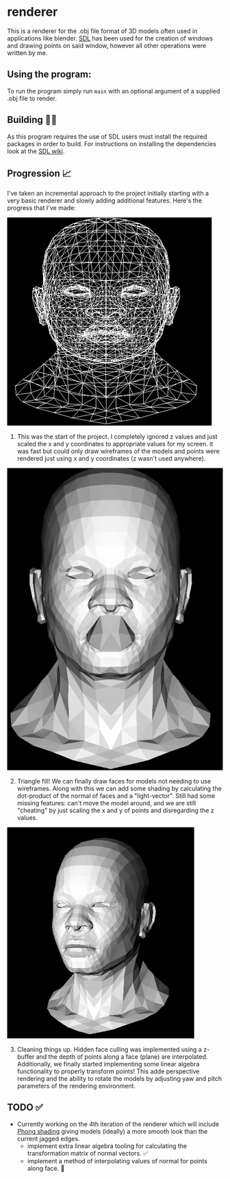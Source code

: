 # renderer

This is a renderer for the .obj file format of 3D models often used in 
applications like blender. [SDL](https://wiki.libsdl.org/SDL2/FrontPage) has been used for the creation of windows and 
drawing points on said window, however all other operations were written by me.

## Using the program:

To run the program simply run `main` with an optional argument of a supplied 
.obj file to render.

## Building :hammer::construction_worker:

As this program requires the use of SDL users must install the required packages
in order to build. For instructions on installing the dependencies look at the 
[SDL wiki](https://wiki.libsdl.org/SDL2/Installation).

## Progression :chart_with_upwards_trend: 
I've taken an incremental approach to the project initially starting with a very
basic renderer and slowly adding additional features. Here's the progress that
I've made:

![face generated using iteration 1 of my renderer](images/render_iter1.png)

1. This was the start of the project. I completely ignored z values and just
scaled the x and y coordinates to appropriate values for my screen. it was fast
but could only draw wireframes of the models and points were rendered
just using x and y coordinates (z wasn't used anywhere).


![face generated using iteration 2 of my renderer](images/render_iter2.png)

2. Triangle fill! We can finally draw faces for models not needing to use 
wireframes. Along with this we can add some shading by calculating the
dot-product of the normal of faces and a "light-vector". Still had some missing
features: can't move the model around, and we are still "cheating" by just
scaling the x and y of points and disregarding the z values.


![face generated using iteration 3 of my renderer](images/render_iter3.png)

3. Cleaning things up. Hidden face culling was implemented using a z-buffer
and the depth of points along a face (plane) are interpolated. Additionally,
we finally started implementing some linear algebra functionality to properly
transform points! This adde perspective rendering and the ability to rotate
the models by adjusting yaw and pitch parameters of the rendering environment.

## TODO :white_check_mark:
- Currently working on the 4th iteration of the renderer which will include
  [Phong shading](https://en.wikipedia.org/wiki/Phong_shading) giving models (ideally) a more smooth look than the current 
  jagged edges.
    - implement extra linear algebra tooling for calculating the transformation
      matrix of normal vectors. :white_check_mark:
    - implement a method of interpolating values of normal for points along
      face. :black_square_button: 

